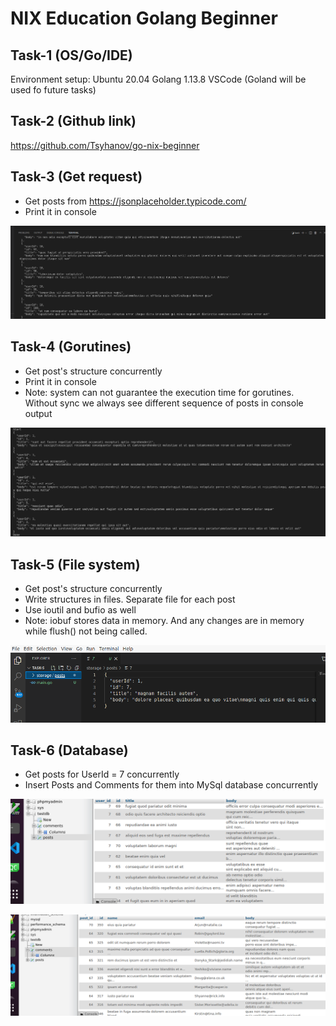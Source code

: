 # NIX Education Golang Beginner

## Task-1 (OS/Go/IDE)
Environment setup:
Ubuntu 20.04
Golang 1.13.8
VSCode (Goland will be used fo future tasks)

## Task-2 (Github link)
https://github.com/Tsyhanov/go-nix-beginner

## Task-3 (Get request)
- Get posts from https://jsonplaceholder.typicode.com/
- Print it in console

![Result](https://github.com/Tsyhanov/go-nix-beginner/blob/5e407262027b3f3f728b5ec4c5571ba88df305e9/task-3/task-3.png)

## Task-4 (Gorutines)
- Get post's structure concurrently
- Print it in console
- Note: system can not guarantee the execution time for gorutines. 
Without  sync we always see different sequence of posts in console output

![Result](https://github.com/Tsyhanov/go-nix-beginner/blob/5e407262027b3f3f728b5ec4c5571ba88df305e9/task-4/task-4.png)

## Task-5 (File system)
- Get post's structure concurrently
- Write structures in files. Separate file for each post
- Use ioutil and bufio as well
- Note: iobuf stores data in memory. And any changes are in memory while flush() not being called.

![Result](https://github.com/Tsyhanov/go-nix-beginner/blob/5e407262027b3f3f728b5ec4c5571ba88df305e9/task-5/task-5.png)

## Task-6 (Database)
- Get posts for UserId = 7 concurrently
- Insert Posts and Comments for them into MySql database concurrently

![Posts table](https://github.com/Tsyhanov/go-nix-beginner/blob/5e407262027b3f3f728b5ec4c5571ba88df305e9/task-6/task-6-posts.png)

![Comments table](https://github.com/Tsyhanov/go-nix-beginner/blob/5e407262027b3f3f728b5ec4c5571ba88df305e9/task-6/task-6-Comments.png)




